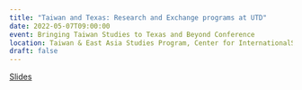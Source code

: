 ```yaml
---
title: "Taiwan and Texas: Research and Exchange programs at UTD"
date: 2022-05-07T09:00:00
event: Bringing Taiwan Studies to Texas and Beyond Conference
location: Taiwan & East Asia Studies Program, Center for InternationalStudies, University of St. Thomas, Houston, Texas
draft: false
---
```


[Slides](https://slides.com/karlho/talks_stthomas2022_taiwanandtexas/fullscreen)
